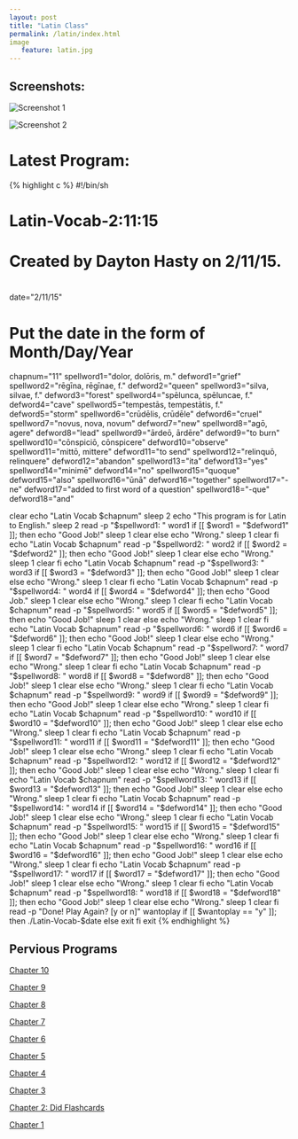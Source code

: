 ```yaml
---
layout: post
title: "Latin Class"
permalink: /latin/index.html
image
   feature: latin.jpg
---
```


## Screenshots:
![Screenshot 1](https://raw.githubusercontent.com/dayt0n/Latin-Class/master/Screenshots/LatinScreenshot1-2-11-15.png)

![Screenshot 2](https://raw.githubusercontent.com/dayt0n/Latin-Class/master/Screenshots/LatinScreenshot2-2-11-15.png)

# Latest Program:

{% highlight c %}
#!/bin/sh

#  Latin-Vocab-2:11:15
#  
#
#  Created by Dayton Hasty on 2/11/15.
#
date="2/11/15"
# Put the date in the form of Month/Day/Year
chapnum="11"
spellword1="dolor, dolōris, m."
defword1="grief"
spellword2="rēgīna, rēgīnae, f."
defword2="queen"
spellword3="silva, silvae, f."
defword3="forest"
spellword4="spēlunca, spēluncae, f."
defword4="cave"
spellword5="tempestās, tempestātis, f."
defword5="storm"
spellword6="crūdēlis, crūdēle"
defword6="cruel"
spellword7="novus, nova, novum"
defword7="new"
spellword8="agō, agere"
defword8="lead"
spellword9="ārdeō, ārdēre"
defword9="to burn"
spellword10="cōnspiciō, cōnspicere"
defword10="observe"
spellword11="mittō, mittere"
defword11="to send"
spellword12="relinquō, relinquere"
defword12="abandon"
spellword13="ita"
defword13="yes"
spellword14="minimē"
defword14="no"
spellword15="quoque"
defword15="also"
spellword16="ūnā"
defword16="together"
spellword17="-ne"
defword17="added to first word of a question"
spellword18="-que"
defword18="and"


clear
echo "Latin Vocab $chapnum"
sleep 2
echo "This program is for Latin to English."
sleep 2
read -p "$spellword1: " word1
if [[ $word1 = "$defword1" ]]; then
echo "Good Job!"
sleep 1
clear
else
echo "Wrong."
sleep 1
clear
fi
echo "Latin Vocab $chapnum"
read -p "$spellword2: " word2
if [[ $word2 = "$defword2" ]]; then
echo "Good Job!"
sleep 1
clear
else
echo "Wrong."
sleep 1
clear
fi
echo "Latin Vocab $chapnum"
read -p "$spellword3: " word3
if [[ $word3 = "$defword3" ]]; then
echo "Good Job!"
sleep 1
clear
else
echo "Wrong."
sleep 1
clear
fi
echo "Latin Vocab $chapnum"
read -p "$spellword4: " word4
if [[ $word4 = "$defword4" ]]; then
echo "Good Job."
sleep 1
clear
else
echo "Wrong."
sleep 1
clear
fi
echo "Latin Vocab $chapnum"
read -p "$spellword5: " word5
if [[ $word5 = "$defword5" ]]; then
echo "Good Job!"
sleep 1
clear
else
echo "Wrong."
sleep 1
clear
fi
echo "Latin Vocab $chapnum"
read -p "$spellword6: " word6
if [[ $word6 = "$defword6" ]]; then
echo "Good Job!"
sleep 1
clear
else
echo "Wrong."
sleep 1
clear
fi
echo "Latin Vocab $chapnum"
read -p "$spellword7: " word7
if [[ $word7 = "$defword7" ]]; then
echo "Good Job!"
sleep 1
clear
else
echo "Wrong."
sleep 1
clear
fi
echo "Latin Vocab $chapnum"
read -p "$spellword8: " word8
if [[ $word8 = "$defword8" ]]; then
echo "Good Job!"
sleep 1
clear
else
echo "Wrong."
sleep 1
clear
fi
echo "Latin Vocab $chapnum"
read -p "$spellword9: " word9
if [[ $word9 = "$defword9" ]]; then
echo "Good Job!"
sleep 1
clear
else
echo "Wrong."
sleep 1
clear
fi
echo "Latin Vocab $chapnum"
read -p "$spellword10: " word10
if [[ $word10 = "$defword10" ]]; then
echo "Good Job!"
sleep 1
clear
else
echo "Wrong."
sleep 1
clear
fi
echo "Latin Vocab $chapnum"
read -p "$spellword11: " word11
if [[ $word11 = "$defword11" ]]; then
echo "Good Job!"
sleep 1
clear
else
echo "Wrong."
sleep 1
clear
fi
echo "Latin Vocab $chapnum"
read -p "$spellword12: " word12
if [[ $word12 = "$defword12" ]]; then
echo "Good Job!"
sleep 1
clear
else
echo "Wrong."
sleep 1
clear
fi
echo "Latin Vocab $chapnum"
read -p "$spellword13: " word13
if [[ $word13 = "$defword13" ]]; then
echo "Good Job!"
sleep 1
clear
else
echo "Wrong."
sleep 1
clear
fi
echo "Latin Vocab $chapnum"
read -p "$spellword14: " word14
if [[ $word14 = "$defword14" ]]; then
echo "Good Job!"
sleep 1
clear
else
echo "Wrong."
sleep 1
clear
fi
echo "Latin Vocab $chapnum"
read -p "$spellword15: " word15
if [[ $word15 = "$defword15" ]]; then
echo "Good Job!"
sleep 1
clear
else
echo "Wrong."
sleep 1
clear
fi
echo "Latin Vocab $chapnum"
read -p "$spellword16: " word16
if [[ $word16 = "$defword16" ]]; then
echo "Good Job!"
sleep 1
clear
else
echo "Wrong."
sleep 1
clear
fi
echo "Latin Vocab $chapnum"
read -p "$spellword17: " word17
if [[ $word17 = "$defword17" ]]; then
echo "Good Job!"
sleep 1
clear
else
echo "Wrong."
sleep 1
clear
fi
echo "Latin Vocab $chapnum"
read -p "$spellword18: " word18
if [[ $word18 = "$defword18" ]]; then
echo "Good Job!"
sleep 1
clear
else
echo "Wrong."
sleep 1
clear
fi
read -p "Done! Play Again? [y or n]" wantoplay
if [[ $wantoplay == "y" ]]; then
./Latin-Vocab-$date
else
exit
fi
exit
{% endhighlight %}

## Pervious Programs

[Chapter 10](https://raw.githubusercontent.com/dayt0n/Latin-Class/master/Latin-Vocab-1:27:15)

[Chapter 9](https://raw.githubusercontent.com/dayt0n/Latin-Class/master/Latin-Vocab-1:08:15)

[Chapter 8](https://raw.githubusercontent.com/dayt0n/Latin-Class/master/Latin-Vocab-12:3:14)

[Chapter 7](https://raw.githubusercontent.com/dayt0n/Latin-Class/master/Latin-Vocab-11:13:14)

[Chapter 6](https://raw.githubusercontent.com/dayt0n/Latin-Class/master/Latin-Vocab-11:02:14)

[Chapter 5](https://raw.githubusercontent.com/dayt0n/Latin-Class/master/Latin-Vocab-10:21:14)

[Chapter 4](https://raw.githubusercontent.com/dayt0n/Latin-Class/master/Latin-Vocab-9:30:14)

[Chapter 3](https://raw.githubusercontent.com/dayt0n/Latin-Class/master/Latin-Vocab-9:10:14)

[Chapter 2: Did Flashcards]()

[Chapter 1](https://raw.githubusercontent.com/dayt0n/Latin-Class/master/Latin-Vocab-8:20:14)


